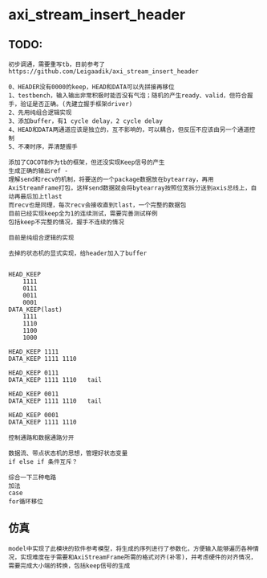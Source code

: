 # axi_stream_insert_header

## TODO:
    初步调通，需要重写tb，目前参考了https://github.com/Leigaadik/axi_stream_insert_header

    0、HEADER没有0000的keep，HEAD和DATA可以先拼接再移位
    1、testbench，输入输出非常积极时能否没有气泡；随机的产生ready、valid，但符合握手，验证是否正确。(先建立握手框架driver)
    2、先用纯组合逻辑实现
    3、添加buffer，有1 cycle delay，2 cycle delay
    4、HEAD和DATA两通道应该是独立的，互不影响的，可以耦合，但反压不应该由另一个通道控制
    5、不凑时序，弄清楚握手

    添加了COCOTB作为tb的框架，但还没实现Keep信号的产生
    生成正确的输出ref - 
    理解send和recv的机制，将要送的一个package数据放在bytearray，再用AxiStreamFrame打包，这样send数据就会将bytearray按照位宽拆分送到axis总线上，自动再最后加上tlast
    而recv也是同理，每次recv会接收直到tlast，一个完整的数据包
    目前已经实现keep全为1的连续测试，需要完善测试样例
    包括keep不完整的情况，握手不连续的情况

    目前是纯组合逻辑的实现

    去掉的状态机的显式实现，给header加入了buffer


    HEAD_KEEP
        1111
        0111
        0011
        0001
    DATA_KEEP(last)
        1111
        1110
        1100
        1000
    
    HEAD_KEEP 1111
    DATA_KEEP 1111 1110

    HEAD_KEEP 0111
    DATA_KEEP 1111 1110   tail

    HEAD_KEEP 0011
    DATA_KEEP 1111 1110   tail

    HEAD_KEEP 0001
    DATA_KEEP 1111 1110 

    控制通路和数据通路分开

    数据流、带点状态机的思想，管理好状态变量
    if else if 条件互斥？

    综合一下三种电路
    加法
    case
    for循环移位
## 仿真
    model中实现了此模块的软件参考模型，将生成的序列进行了参数化，方便输入能够遍历各种情况，实现难度在于需要和AxiStreamFrame所需的格式对齐(补零)，并考虑硬件的对齐情况，需要完成大小端的转换，包括keep信号的生成